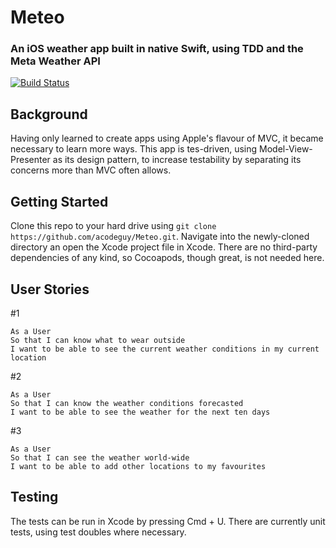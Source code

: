 # Meteo 
### An iOS weather app built in native Swift, using TDD and the Meta Weather API
[![Build Status](https://travis-ci.org/acodeguy/Meteo.svg?branch=master)](https://travis-ci.org/acodeguy/Meteo)

## Background
Having only learned to create apps using Apple's flavour of MVC, it became necessary to learn more ways. This app is tes-driven, using Model-View-Presenter as its design pattern, to increase testability by separating its concerns more than MVC often allows. 

## Getting Started
Clone this repo to your hard drive using `git clone https://github.com/acodeguy/Meteo.git`.
Navigate into the newly-cloned directory an open the Xcode project file in Xcode.
There are no third-party dependencies of any kind, so Cocoapods, though great, is not needed here.



## User Stories
#1
```
As a User
So that I can know what to wear outside
I want to be able to see the current weather conditions in my current location
```
#2
```
As a User
So that I can know the weather conditions forecasted
I want to be able to see the weather for the next ten days
```
#3
```
As a User
So that I can see the weather world-wide
I want to be able to add other locations to my favourites
```

## Testing
The tests can be run in Xcode by pressing Cmd + U.
There are currently unit tests, using test doubles where necessary.
